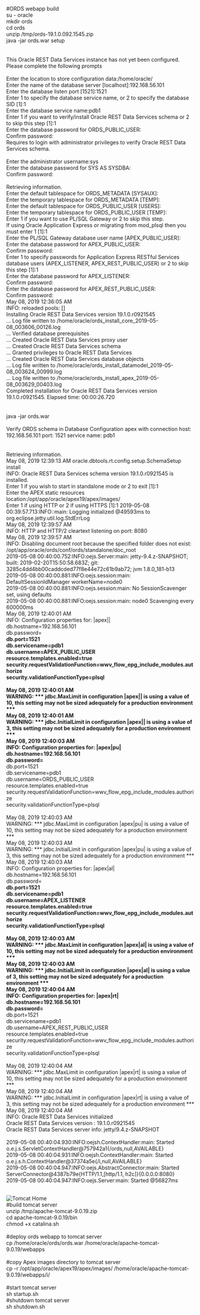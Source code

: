 #ORDS webapp build<br />
su - oracle<br />
mkdir ords<br />
cd ords<br />
unzip /tmp/ords-19.1.0.092.1545.zip<br />
java -jar ords.war setup<br />
<br />
<br />
This Oracle REST Data Services instance has not yet been configured.<br />
Please complete the following prompts<br />
<br />
Enter the location to store configuration data:/home/oracle/<br />
Enter the name of the database server [localhost]:192.168.56.101<br />
Enter the database listen port [1521]:1521<br />
Enter 1 to specify the database service name, or 2 to specify the database SID [1]:1<br />
Enter the database service name:pdb1<br />
Enter 1 if you want to verify/install Oracle REST Data Services schema or 2 to skip this step [1]:1<br />
Enter the database password for ORDS_PUBLIC_USER:<br />
Confirm password:<br />
Requires to login with administrator privileges to verify Oracle REST Data Services schema.<br />
<br />
Enter the administrator username:sys<br />
Enter the database password for SYS AS SYSDBA:<br />
Confirm password:<br />
<br />
Retrieving information.<br />
Enter the default tablespace for ORDS_METADATA [SYSAUX]:<br />
Enter the temporary tablespace for ORDS_METADATA [TEMP]:<br />
Enter the default tablespace for ORDS_PUBLIC_USER [USERS]:<br />
Enter the temporary tablespace for ORDS_PUBLIC_USER [TEMP]:<br />
Enter 1 if you want to use PL/SQL Gateway or 2 to skip this step.<br />
If using Oracle Application Express or migrating from mod_plsql then you must enter 1 [1]:1<br />
Enter the PL/SQL Gateway database user name [APEX_PUBLIC_USER]:<br />
Enter the database password for APEX_PUBLIC_USER:<br />
Confirm password:<br />
Enter 1 to specify passwords for Application Express RESTful Services database users (APEX_LISTENER, APEX_REST_PUBLIC_USER) or 2 to skip this step [1]:1<br />
Enter the database password for APEX_LISTENER:<br />
Confirm password:<br />
Enter the database password for APEX_REST_PUBLIC_USER:<br />
Confirm password:<br />
May 08, 2019 12:36:05 AM<br />
INFO: reloaded pools: []<br />
Installing Oracle REST Data Services version 19.1.0.r0921545<br />
... Log file written to /home/oracle/ords_install_core_2019-05-08_003606_00126.log<br />
... Verified database prerequisites<br />
... Created Oracle REST Data Services proxy user<br />
... Created Oracle REST Data Services schema<br />
... Granted privileges to Oracle REST Data Services<br />
... Created Oracle REST Data Services database objects<br />
... Log file written to /home/oracle/ords_install_datamodel_2019-05-08_003624_00999.log<br />
... Log file written to /home/oracle/ords_install_apex_2019-05-08_003629_00403.log<br />
Completed installation for Oracle REST Data Services version 19.1.0.r0921545. Elapsed time: 00:00:26.720<br />
<br />
<br />
java -jar ords.war<br />
<br />
Verify ORDS schema in Database Configuration apex with connection host: 192.168.56.101 port: 1521 service name: pdb1<br />
<br />
<br />
Retrieving information.<br />
May 08, 2019 12:39:13 AM oracle.dbtools.rt.config.setup.SchemaSetup install<br />
INFO: Oracle REST Data Services schema version 19.1.0.r0921545 is installed.<br />
Enter 1 if you wish to start in standalone mode or 2 to exit [1]:1<br />
Enter the APEX static resources location:/opt/app/oracle/apex19/apex/images/<br />
Enter 1 if using HTTP or 2 if using HTTPS [1]:1
2019-05-08 00:39:57.713:INFO::main: Logging initialized @49593ms to org.eclipse.jetty.util.log.StdErrLog<br />
May 08, 2019 12:39:57 AM<br />
INFO: HTTP and HTTP/2 cleartext listening on port: 8080<br />
May 08, 2019 12:39:57 AM<br />
INFO: Disabling document root because the specified folder does not exist: /opt/app/oracle/ords/conf/ords/standalone/doc_root<br />
2019-05-08 00:40:00.752:INFO:oejs.Server:main: jetty-9.4.z-SNAPSHOT; built: 2019-02-20T15:50:58.683Z; git: 3285c4dd4bb00caddcded77f8e44e72c61b9ab72; jvm 1.8.0_181-b13<br />
2019-05-08 00:40:00.881:INFO:oejs.session:main: DefaultSessionIdManager workerName=node0<br />
2019-05-08 00:40:00.881:INFO:oejs.session:main: No SessionScavenger set, using defaults<br />
2019-05-08 00:40:00.881:INFO:oejs.session:main: node0 Scavenging every 600000ms<br />
May 08, 2019 12:40:01 AM<br />
INFO: Configuration properties for: |apex||<br />
db.hostname=192.168.56.101<br />
db.password=******<br />
db.port=1521<br />
db.servicename=pdb1<br />
db.username=APEX_PUBLIC_USER<br />
resource.templates.enabled=true<br />
security.requestValidationFunction=wwv_flow_epg_include_modules.authorize<br />
security.validationFunctionType=plsql<br />
<br />
May 08, 2019 12:40:01 AM<br />
WARNING: *** jdbc.MaxLimit in configuration |apex|| is using a value of 10, this setting may not be sized adequately for a production environment *** <br />
May 08, 2019 12:40:01 AM<br />
WARNING: *** jdbc.InitialLimit in configuration |apex|| is using a value of 3, this setting may not be sized adequately for a production environment *** <br />
May 08, 2019 12:40:03 AM<br />
INFO: Configuration properties for: |apex|pu|<br />
db.hostname=192.168.56.101<br />
db.password=******<br />
db.port=1521<br />
db.servicename=pdb1<br />
db.username=ORDS_PUBLIC_USER<br />
resource.templates.enabled=true<br />
security.requestValidationFunction=wwv_flow_epg_include_modules.authorize<br />
security.validationFunctionType=plsql<br />
<br />
May 08, 2019 12:40:03 AM<br />
WARNING: *** jdbc.MaxLimit in configuration |apex|pu| is using a value of 10, this setting may not be sized adequately for a production environment *** <br />
May 08, 2019 12:40:03 AM<br />
WARNING: *** jdbc.InitialLimit in configuration |apex|pu| is using a value of 3, this setting may not be sized adequately for a production environment *** <br />
May 08, 2019 12:40:03 AM<br />
INFO: Configuration properties for: |apex|al|<br />
db.hostname=192.168.56.101<br />
db.password=******<br />
db.port=1521<br />
db.servicename=pdb1<br />
db.username=APEX_LISTENER<br />
resource.templates.enabled=true<br />
security.requestValidationFunction=wwv_flow_epg_include_modules.authorize<br />
security.validationFunctionType=plsql<br />
<br />
May 08, 2019 12:40:03 AM<br />
WARNING: *** jdbc.MaxLimit in configuration |apex|al| is using a value of 10, this setting may not be sized adequately for a production environment *** <br />
May 08, 2019 12:40:03 AM<br />
WARNING: *** jdbc.InitialLimit in configuration |apex|al| is using a value of 3, this setting may not be sized adequately for a production environment *** <br />
May 08, 2019 12:40:04 AM<br />
INFO: Configuration properties for: |apex|rt|<br />
db.hostname=192.168.56.101<br />
db.password=******<br />
db.port=1521<br />
db.servicename=pdb1<br />
db.username=APEX_REST_PUBLIC_USER<br />
resource.templates.enabled=true<br />
security.requestValidationFunction=wwv_flow_epg_include_modules.authorize<br />
security.validationFunctionType=plsql<br />
<br />
May 08, 2019 12:40:04 AM<br />
WARNING: *** jdbc.MaxLimit in configuration |apex|rt| is using a value of 10, this setting may not be sized adequately for a production environment *** <br />
May 08, 2019 12:40:04 AM<br />
WARNING: *** jdbc.InitialLimit in configuration |apex|rt| is using a value of 3, this setting may not be sized adequately for a production environment *** <br />
May 08, 2019 12:40:04 AM<br />
INFO: Oracle REST Data Services initialized<br />
Oracle REST Data Services version : 19.1.0.r0921545<br />
Oracle REST Data Services server info: jetty/9.4.z-SNAPSHOT<br />
<br />
2019-05-08 00:40:04.930:INFO:oejsh.ContextHandler:main: Started o.e.j.s.ServletContextHandler@757942a1{/ords,null,AVAILABLE}<br />
2019-05-08 00:40:04.931:INFO:oejsh.ContextHandler:main: Started o.e.j.s.h.ContextHandler@37374a5e{/i,null,AVAILABLE}<br />
2019-05-08 00:40:04.947:INFO:oejs.AbstractConnector:main: Started ServerConnector@4387b79e{HTTP/1.1,[http/1.1, h2c]}{0.0.0.0:8080}<br />
2019-05-08 00:40:04.947:INFO:oejs.Server:main: Started @56827ms<br />
<br />

<img class="tomcat-logo pull-left noPrint" alt="Tomcat Home" src="http://tomcat.apache.org/res/images/tomcat.png"><br />
#build tomcat server<br />
unzip /tmp/apache-tomcat-9.0.19.zip <br />
cd apache-tomcat-9.0.19/bin<br />
chmod +x catalina.sh<br />
<br />
#deploy ords webapp to tomcat server<br />
cp /home/oracle/ords/ords.war /home/oracle/apache-tomcat-9.0.19/webapps<br />
<br />
#copy Apex images directory to tomcat server<br />
cp -r /opt/app/oracle/apex19/apex/images/ /home/oracle/apache-tomcat-9.0.19/webapps/i/<br />
<br />
#start tomcat server<br />
sh startup.sh<br />
#shutdown tomcat server<br />
sh shutdown.sh<br />

